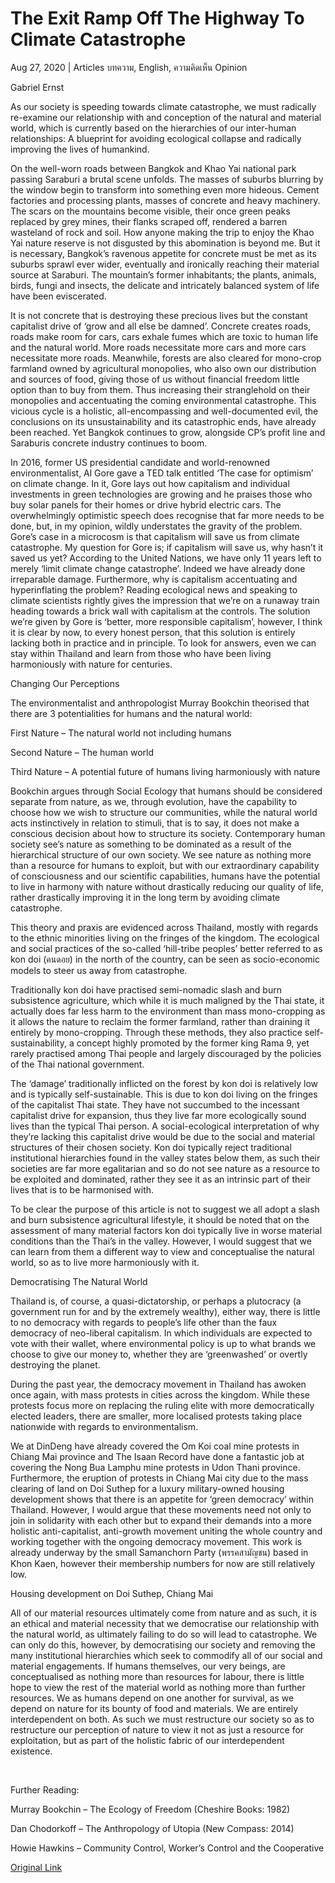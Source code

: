 # The Exit Ramp Off The Highway To Climate Catastrophe

Aug 27, 2020 | Articles บทความ, English, ความคิดเห็น Opinion





Gabriel Ernst

As our society is speeding towards climate catastrophe, we must radically re-examine our relationship with and conception of the natural and material world, which is currently based on the hierarchies of our inter-human relationships: A blueprint for avoiding ecological collapse and radically improving the lives of humankind. 

On the well-worn roads between Bangkok and Khao Yai national park passing Saraburi a brutal scene unfolds. The masses of suburbs blurring by the window begin to transform into something even more hideous. Cement factories and processing plants, masses of concrete and heavy machinery. The scars on the mountains become visible, their once green peaks replaced by grey mines, their flanks scraped off, rendered a barren wasteland of rock and soil. How anyone making the trip to enjoy the Khao Yai nature reserve is not disgusted by this abomination is beyond me. But it is necessary, Bangkok’s ravenous appetite for concrete must be met as its suburbs sprawl ever wider, eventually and ironically reaching their material source at Saraburi. The mountain’s former inhabitants; the plants, animals, birds, fungi and insects, the delicate and intricately balanced system of life have been eviscerated.

It is not concrete that is destroying these precious lives but the constant capitalist drive of ‘grow and all else be damned’. Concrete creates roads, roads make room for cars, cars exhale fumes which are toxic to human life and the natural world. More roads necessitate more cars and more cars necessitate more roads. Meanwhile, forests are also cleared for mono-crop farmland owned by agricultural monopolies, who also own our distribution and sources of food, giving those of us without financial freedom little option than to buy from them. Thus increasing their stranglehold on their monopolies and accentuating the coming environmental catastrophe. This vicious cycle is a holistic, all-encompassing and well-documented evil, the conclusions on its unsustainability and its catastrophic ends, have already been reached. Yet Bangkok continues to grow, alongside CP’s profit line and Saraburis concrete industry continues to boom. 

In 2016, former US presidential candidate and world-renowned environmentalist, Al Gore gave a TED talk entitled ‘The case for optimism’ on climate change. In it, Gore lays out how capitalism and individual investments in green technologies are growing and he praises those who buy solar panels for their homes or drive hybrid electric cars. The overwhelmingly optimistic speech does recognise that far more needs to be done, but, in my opinion, wildly understates the gravity of the problem. Gore’s case in a microcosm is that capitalism will save us from climate catastrophe. My question for Gore is; if capitalism will save us, why hasn’t it saved us yet? According to the United Nations, we have only 11 years left to merely ‘limit climate change catastrophe’. Indeed we have already done irreparable damage. Furthermore, why is capitalism accentuating and hyperinflating the problem? Reading ecological news and speaking to climate scientists rightly gives the impression that we’re on a runaway train heading towards a brick wall with capitalism at the controls. The solution we’re given by Gore is ‘better, more responsible capitalism’, however, I think it is clear by now, to every honest person, that this solution is entirely lacking both in practice and in principle. To look for answers, even we can stay within Thailand and learn from those who have been living harmoniously with nature for centuries.



Changing Our Perceptions

The environmentalist and anthropologist Murray Bookchin theorised that there are 3 potentialities for humans and the natural world:



First Nature – The natural world not including humans

Second Nature – The human world

Third Nature – A potential future of humans living harmoniously with nature



Bookchin argues through Social Ecology that humans should be considered separate from nature, as we, through evolution, have the capability to choose how we wish to structure our communities, while the natural world acts instinctively in relation to stimuli, that is to say, it does not make a conscious decision about how to structure its society. Contemporary human society see’s nature as something to be dominated as a result of the hierarchical structure of our own society. We see nature as nothing more than a resource for humans to exploit, but with our extraordinary capability of consciousness and our scientific capabilities, humans have the potential to live in harmony with nature without drastically reducing our quality of life, rather drastically improving it in the long term by avoiding climate catastrophe. 

This theory and praxis are evidenced across Thailand, mostly with regards to the ethnic minorities living on the fringes of the kingdom. The ecological and social practices of the so-called ‘hill-tribe peoples’ better referred to as kon doi (คนดอย) in the north of the country, can be seen as socio-economic models to steer us away from catastrophe. 

Traditionally kon doi have practised semi-nomadic slash and burn subsistence agriculture, which while it is much maligned by the Thai state, it actually does far less harm to the environment than mass mono-cropping as it allows the nature to reclaim the former farmland, rather than draining it entirely by mono-cropping. Through these methods, they also practice self-sustainability, a concept highly promoted by the former king Rama 9, yet rarely practised among Thai people and largely discouraged by the policies of the Thai national government. 

The ‘damage’ traditionally inflicted on the forest by kon doi is relatively low and is typically self-sustainable. This is due to kon doi living on the fringes of the capitalist Thai state. They have not succumbed to the incessant capitalist drive for expansion, thus they live far more ecologically sound lives than the typical Thai person. A social-ecological interpretation of why they’re lacking this capitalist drive would be due to the social and material structures of their chosen society. Kon doi typically reject traditional institutional hierarchies found in the valley states below them, as such their societies are far more egalitarian and so do not see nature as a resource to be exploited and dominated, rather they see it as an intrinsic part of their lives that is to be harmonised with. 

To be clear the purpose of this article is not to suggest we all adopt a slash and burn subsistence agricultural lifestyle, it should be noted that on the assessment of many material factors kon doi typically live in worse material conditions than the Thai’s in the valley. However, I would suggest that we can learn from them a different way to view and conceptualise the natural world, so as to live more harmoniously with it. 



Democratising The Natural World

Thailand is, of course, a quasi-dictatorship, or perhaps a plutocracy (a government run for and by the extremely wealthy), either way, there is little to no democracy with regards to people’s life other than the faux democracy of neo-liberal capitalism. In which individuals are expected to vote with their wallet, where environmental policy is up to what brands we choose to give our money to, whether they are ‘greenwashed’ or overtly destroying the planet.

During the past year, the democracy movement in Thailand has awoken once again, with mass protests in cities across the kingdom. While these protests focus more on replacing the ruling elite with more democratically elected leaders, there are smaller, more localised protests taking place nationwide with regards to environmentalism. 

We at DinDeng have already covered the Om Koi coal mine protests in Chiang Mai province and The Isaan Record have done a fantastic job at covering the Nong Bua Lamphu mine protests in Udon Thani province. Furthermore, the eruption of protests in Chiang Mai city due to the mass clearing of land on Doi Suthep for a luxury military-owned housing development shows that there is an appetite for ‘green democracy’ within Thailand. However, I would argue that these movements need not only to join in solidarity with each other but to expand their demands into a more holistic anti-capitalist, anti-growth movement uniting the whole country and working together with the ongoing democracy movement. This work is already underway by the small Samanchorn Party (พรรคสามัญชน) based in Khon Kaen, however their membership numbers for now are still relatively low.

Housing development on Doi Suthep, Chiang Mai

All of our material resources ultimately come from nature and as such, it is an ethical and material necessity that we democratise our relationship with the natural world, as ultimately failing to do so will lead to catastrophe. We can only do this, however, by democratising our society and removing the many institutional hierarchies which seek to commodify all of our social and material engagements. If humans themselves, our very beings, are conceptualised as nothing more than resources for labour, there is little hope to view the rest of the material world as nothing more than further resources. We as humans depend on one another for survival, as we depend on nature for its bounty of food and materials. We are entirely interdependent on both. As such we must restructure our society so as to restructure our perception of nature to view it not as just a resource for exploitation, but as part of the holistic fabric of our interdependent existence. 

 

Further Reading:

Murray Bookchin – The Ecology of Freedom (Cheshire Books: 1982)

Dan Chodorkoff – The Anthropology of Utopia (New Compass: 2014)

Howie Hawkins – Community Control, Worker’s Control and the Cooperative



[Original Link](https://www.dindeng.com/the-exit-ramp-off-the-highway-to-climate-catastrophe/)